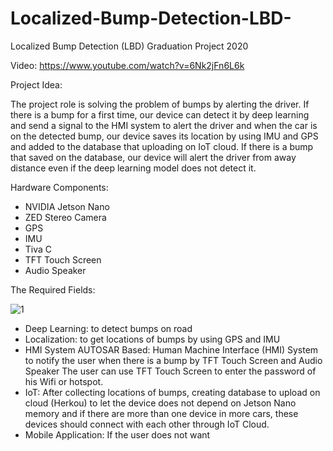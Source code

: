 # Localized-Bump-Detection-LBD-

Localized Bump Detection (LBD) Graduation Project 2020

Video: https://www.youtube.com/watch?v=6Nk2jFn6L6k

Project Idea: 

The project role is solving the problem of bumps by alerting the driver. If there is a bump for a first time, our device can detect it by deep learning and send a signal to the HMI system to alert the driver and when the car is on the detected bump, our device saves its location by using IMU and GPS and added to the database that uploading on IoT cloud. If there is a bump that saved on the database, our device will alert the driver from away distance even if the deep learning model does not detect it.  

Hardware Components: 
- NVIDIA Jetson Nano 
- ZED Stereo Camera
- GPS 
- IMU
- Tiva C 
- TFT Touch Screen
- Audio Speaker

The Required Fields: 

![1](https://user-images.githubusercontent.com/42329717/90502483-2ef92500-e14e-11ea-83a7-00914e05607e.png)

- Deep Learning: to detect bumps on road 
- Localization: to get locations of bumps by using GPS and IMU
- HMI System AUTOSAR Based: Human Machine Interface (HMI) System to notify the user when there is a bump by TFT Touch Screen and Audio Speaker
                            The user can use TFT Touch Screen to enter the password of his Wifi or hotspot.
- IoT: After collecting locations of bumps, creating database to upload on cloud (Herkou) to let the device does not depend on Jetson Nano memory and if there are more than
       one device in more cars, these devices should connect with each other through IoT Cloud. 
- Mobile Application: If the user does not want    
    
